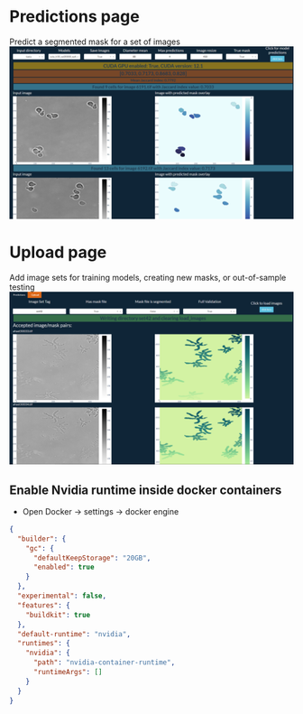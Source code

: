 # Predictions page
Predict a segmented mask for a set of images
![PredPage](assets/predict_page.png)

# Upload page
Add image sets for training models, creating new masks, or out-of-sample testing 
![UploadPage](assets/upload_page.png)

## Enable Nvidia runtime inside docker containers 
- Open Docker -> settings -> docker engine 
```json
{
  "builder": {
    "gc": {
      "defaultKeepStorage": "20GB",
      "enabled": true
    }
  },
  "experimental": false,
  "features": {
    "buildkit": true
  },
  "default-runtime": "nvidia",
  "runtimes": {
    "nvidia": {
      "path": "nvidia-container-runtime",
      "runtimeArgs": []
    }
  }
}